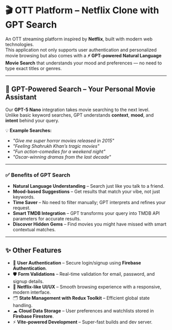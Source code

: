 # 🎬 OTT Platform – Netflix Clone with GPT Search

An OTT streaming platform inspired by **Netflix**, built with modern web technologies.  
This application not only supports user authentication and personalized movie browsing but also comes with a **⚡ GPT-powered Natural Language Movie Search** that understands your mood and preferences — no need to type exact titles or genres.

---

## 🌟 GPT-Powered Search – Your Personal Movie Assistant

Our **GPT-5 Nano** integration takes movie searching to the next level.  
Unlike basic keyword searches, GPT understands **context**, **mood**, and **intent** behind your query.

💡 **Example Searches:**
- *"Give me super horror movies released in 2015"*
- *"Feeling Shahrukh Khan’s tragic movies"*
- *"Fun action-comedies for a weekend night"*
- *"Oscar-winning dramas from the last decade"*

---

### ✅ Benefits of GPT Search

- **Natural Language Understanding** – Search just like you talk to a friend.
- **Mood-based Suggestions** – Get results that match your vibe, not just keywords.
- **Time Saver** – No need to filter manually; GPT interprets and refines your request.
- **Smart TMDB Integration** – GPT transforms your query into TMDB API parameters for accurate results.
- **Discover Hidden Gems** – Find movies you might have missed with smart contextual matches.

---

## ✨ Other Features

- 🔐 **User Authentication** – Secure login/signup using **Firebase Authentication**.
- 🛡 **Form Validations** – Real-time validation for email, password, and signup details.
- 🎥 **Netflix-like UI/UX** – Smooth browsing experience with a responsive, modern interface.
- 🗂 **State Management with Redux Toolkit** – Efficient global state handling.
- ☁ **Cloud Data Storage** – User preferences and watchlists stored in **Firebase Firestore**.
- ⚡ **Vite-powered Development** – Super-fast builds and dev server.
